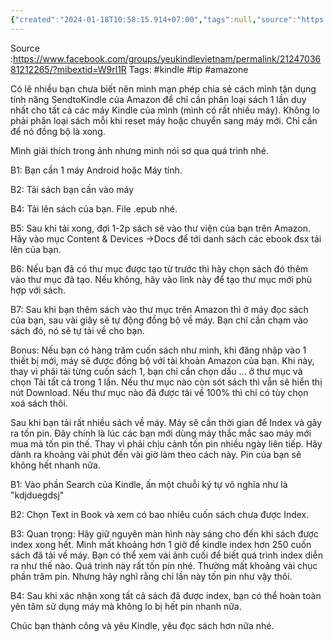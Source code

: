 ```yaml
---
{"created":"2024-01-18T10:58:15.914+07:00","tags":null,"source":"https://www.facebook.com/groups/yeukindlevietnam/permalink/2124703681212265/?mibextid=W9rl1R","author":null,"dg-publish":true,"permalink":"/People/Hội yêu đọc sách Kindle Việt Nam  Có lẽ nhiều bạn chưa biết nên mình mạn phép chia sẻ cách mình tận dụng tính năng SendtoKindle của Amazon để chỉ cần ...  Facebook (1)/","dgPassFrontmatter":true,"noteIcon":"2","updated":"2024-01-24T13:00:34.354+07:00"}
---
```


Source :https://www.facebook.com/groups/yeukindlevietnam/permalink/2124703681212265/?mibextid=W9rl1R
Tags: #kindle #tip  #amazone 

Có lẽ nhiều bạn chưa biết nên mình mạn phép chia sẻ cách mình tận dụng tính năng SendtoKindle của Amazon để chỉ cần phân loại sách 1 lần duy nhất cho tất cả các máy Kindle của mình (mình có rất nhiều máy). Không lo phải phân loại sách mỗi khi reset máy hoặc chuyển sang máy mới. Chỉ cần để nó đồng bộ là xong.

Mình giải thích trong ảnh nhưng mình nói sơ qua quá trình nhé.

B1: Bạn cần 1 máy Android hoặc Máy tính.

B2: Tải sách bạn cần vào máy

B4: Tải lên sách của bạn. File .epub nhé.

B5: Sau khi tải xong, đợi 1-2p sách sẽ vào thư viện của bạn trên Amazon. Hãy vào mục Content & Devices →Docs để tới danh sách các ebook đsx tải lên của bạn.

B6: Nếu bạn đã có thư mục được tạo từ trước thì hãy chọn sách đó thêm vào thư mục đã tạo. Nếu không, hãy vào link này để tạo thư mục mới phù hợp với sách.

B7: Sau khi bạn thêm sách vào thư mục trên Amazon thì ở máy đọc sách của bạn, sau vài giây sẽ tự động đồng bộ về máy. Bạn chỉ cần chạm vào sách đó, nó sẽ tự tải về cho bạn.

Bonus: Nếu bạn có hàng trăm cuốn sách như mình, khi đăng nhập vào 1 thiết bị mới, máy sẽ được đồng bộ với tài khoản Amazon của bạn. Khi này, thay vì phải tải từng cuốn sách 1, bạn chỉ cần chọn dấu ... ở thư mục và chọn Tải tất cả trong 1 lần. Nếu thư mục nào còn sót sách thì vẫn sẽ hiển thị nút Download. Nếu thư mục nào đã được tải về 100% thì chỉ có tùy chọn xoá sách thôi.

Sau khi bạn tải rất nhiều sách về máy. Máy sẽ cần thời gian để Index và gây ra tốn pin. Đây chính là lúc các bạn mới dùng máy thắc mắc sao máy mới mua mà tốn pin thế. Thay vì phải chịu cảnh tốn pin nhiều ngày liên tiếp. Hãy dành ra khoảng vài phút đến vài giờ làm theo cách này. Pin của bạn sẽ không hết nhanh nữa.

B1: Vào phần Search của Kindle, ấn một chuỗi ký tự vô nghĩa như là "kdjduegdsj"

B2: Chọn Text in Book và xem có bao nhiêu cuốn sách chưa được Index.

B3: Quan trọng: Hãy giữ nguyên màn hình này sáng cho đến khi sách được index xong hết. Mình mất khoảng hơn 1 giờ để kindle index hơn 250 cuốn sách đã tải về máy. Bạn có thể xem vài ảnh cuối để biết quá trình index diễn ra như thế nào. Quá trình này rất tốn pin nhé. Thường mất khoảng vài chục phần trăm pin. Nhưng hãy nghĩ rằng chỉ lần này tốn pin như vậy thôi.

B4: Sau khi xác nhận xong tất cả sách đã được index, bạn có thể hoàn toàn yên tâm sử dụng máy mà không lo bị hết pin nhanh nữa.

Chúc bạn thành công và yêu Kindle, yêu đọc sách hơn nữa nhé.
